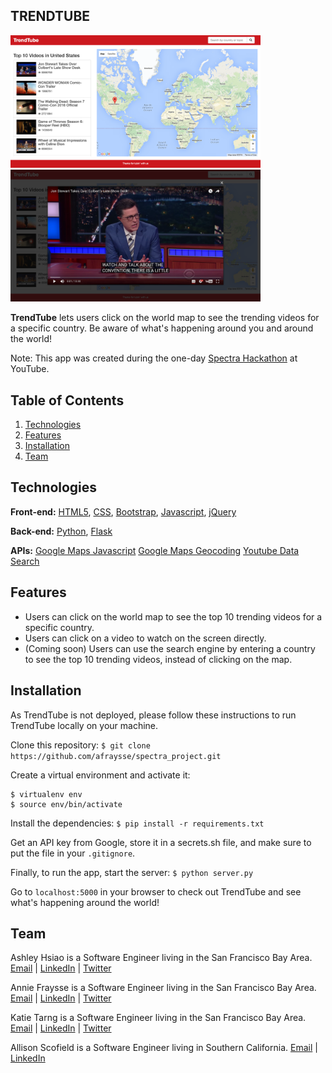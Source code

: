 TRENDTUBE
---

<img src="/static/img/homepage.png" width="400">
<img src="/static/img/watch-video.png" width="400">

**TrendTube** lets users click on the world map to see the trending videos for a specific country. Be aware of what's happening around you and around the world!

Note: This app was created during the one-day [Spectra Hackathon](http://sospectra.com) at YouTube.

## Table of Contents
1. [Technologies](#technologies)
2. [Features](#features)
3. [Installation](#installation)
4. [Team](#team)

## <a name="technologies"></a>Technologies
**Front-end:** [HTML5](http://www.w3schools.com/html/), [CSS](http://www.w3schools.com/css/), [Bootstrap](http://getbootstrap.com), [Javascript](https://developer.mozilla.org/en-US/docs/Web/JavaScript), [jQuery](https://jquery.com/)

**Back-end:** [Python](https://www.python.org/), [Flask](http://flask.pocoo.org/)

**APIs:** [Google Maps Javascript](https://developers.google.com/maps/documentation/javascript)
          [Google Maps Geocoding](https://developers.google.com/maps/documentation/geocoding)
          [Youtube Data Search](https://developers.google.com/youtube/v3)

## <a name="features"></a>Features
+ Users can click on the world map to see the top 10 trending videos for a specific country.
+ Users can click on a video to watch on the screen directly. 
+ (Coming soon) Users can use the search engine by entering a country to see the top 10 trending videos, instead of clicking on the map.

## <a name="installation"></a>Installation
As TrendTube is not deployed, please follow these instructions to run TrendTube locally on your machine.

Clone this repository:
```$ git clone https://github.com/afraysse/spectra_project.git```

Create a virtual environment and activate it:
```
$ virtualenv env
$ source env/bin/activate
```

Install the dependencies:
```$ pip install -r requirements.txt```

Get an API key from Google, store it in a secrets.sh file, and make sure to put the file in your `.gitignore`.

Finally, to run the app, start the server:
```$ python server.py```

Go to ```localhost:5000``` in your browser to check out TrendTube and see what's happening around the world!

## <a name="team"></a>Team 
Ashley Hsiao is a Software Engineer living in the San Francisco Bay Area.
[Email](mailto:aiyihsiao@gmail.com) | [LinkedIn](https://linkedin.com/in/ashleyhsia0) | [Twitter](http://twitter.com/ashleyhsia0)

Annie Fraysse is a Software Engineer living in the San Francisco Bay Area.
[Email](mailto:fraysse.anne@gmail.com) | [LinkedIn](https://www.linkedin.com/in/annefraysse) | [Twitter](http://twitter.com/passtheteapls)

Katie Tarng is a Software Engineer living in the San Francisco Bay Area.
[Email](mailto:katietarng@gmail.com) | [LinkedIn](https://www.linkedin.com/in/katietarng) | [Twitter](http://twitter.com/katiecodes23)

Allison Scofield is a Software Engineer living in Southern California. 
[Email](mailto:allisonscofield@gmail.com) | [LinkedIn](https://www.linkedin.com/in/allisonscofield)